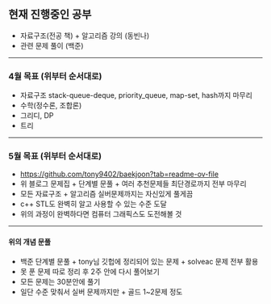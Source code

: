 
## 현재 진행중인 공부
- 자료구조(전공 책) + 알고리즘 강의 (동빈나)
- 관련 문제 풀이 (백준)
---
### 4월 목표 (위부터 순서대로)
- 자료구조 stack-queue-deque, priority_queue, map-set, hash까지 마무리
- 수학(정수론, 조합론) 
- 그리디, DP
- 트리
---
### 5월 목표 (위부터 순서대로)
- https://github.com/tony9402/baekjoon?tab=readme-ov-file
- 위 블로그 문제집 + 단계별 문풀 + 여러 추천문제들 최단경로까지 전부 마무리
- 모든 자료구조 + 알고리즘 실버문제까지는 자신있게 풀게끔
- c++ STL도 완벽히 알고 사용할 수 있는 수준 도달
- 위의 과정이 완벽하다면 컴퓨터 그래픽스도 도전해볼 것
---
#### 위의 개념 문풀
- 백준 단계별 문풀 + tony님 깃헙에 정리되어 있는 문제 + solveac 문제 전부 활용
- 못 푼 문제 따로 정리 후 2주 안에 다시 풀어보기
- 모든 문제는 30분안에 풀기
- 일단 수준 맞춰서 실버 문제까지만 + 골드 1~2문제 정도
